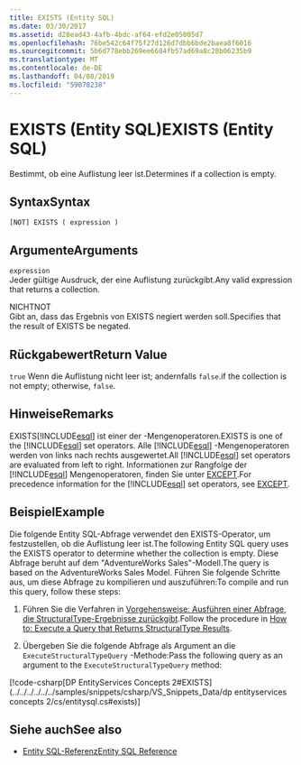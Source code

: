 ```yaml
---
title: EXISTS (Entity SQL)
ms.date: 03/30/2017
ms.assetid: d28ead43-4afb-4bdc-af64-efd2e05005d7
ms.openlocfilehash: 76be542c64f75f27d126d7dbb6bde2baea8f6016
ms.sourcegitcommit: 5b6d778ebb269ee6684fb57ad69a8c28b06235b9
ms.translationtype: MT
ms.contentlocale: de-DE
ms.lasthandoff: 04/08/2019
ms.locfileid: "59078238"
---
```

# <a name="exists-entity-sql"></a><span data-ttu-id="28a02-102">EXISTS (Entity SQL)</span><span class="sxs-lookup"><span data-stu-id="28a02-102">EXISTS (Entity SQL)</span></span>
<span data-ttu-id="28a02-103">Bestimmt, ob eine Auflistung leer ist.</span><span class="sxs-lookup"><span data-stu-id="28a02-103">Determines if a collection is empty.</span></span>  
  
## <a name="syntax"></a><span data-ttu-id="28a02-104">Syntax</span><span class="sxs-lookup"><span data-stu-id="28a02-104">Syntax</span></span>  
  
```  
[NOT] EXISTS ( expression )  
```  
  
## <a name="arguments"></a><span data-ttu-id="28a02-105">Argumente</span><span class="sxs-lookup"><span data-stu-id="28a02-105">Arguments</span></span>  
 `expression`  
 <span data-ttu-id="28a02-106">Jeder gültige Ausdruck, der eine Auflistung zurückgibt.</span><span class="sxs-lookup"><span data-stu-id="28a02-106">Any valid expression that returns a collection.</span></span>  
  
 <span data-ttu-id="28a02-107">NICHT</span><span class="sxs-lookup"><span data-stu-id="28a02-107">NOT</span></span>  
 <span data-ttu-id="28a02-108">Gibt an, dass das Ergebnis von EXISTS negiert werden soll.</span><span class="sxs-lookup"><span data-stu-id="28a02-108">Specifies that the result of EXISTS be negated.</span></span>  
  
## <a name="return-value"></a><span data-ttu-id="28a02-109">Rückgabewert</span><span class="sxs-lookup"><span data-stu-id="28a02-109">Return Value</span></span>  
 `true` <span data-ttu-id="28a02-110">Wenn die Auflistung nicht leer ist; andernfalls `false`.</span><span class="sxs-lookup"><span data-stu-id="28a02-110">if the collection is not empty; otherwise, `false`.</span></span>  
  
## <a name="remarks"></a><span data-ttu-id="28a02-111">Hinweise</span><span class="sxs-lookup"><span data-stu-id="28a02-111">Remarks</span></span>  
 <span data-ttu-id="28a02-112">EXISTS[!INCLUDE[esql](../../../../../../includes/esql-md.md)] ist einer der -Mengenoperatoren.</span><span class="sxs-lookup"><span data-stu-id="28a02-112">EXISTS is one of the [!INCLUDE[esql](../../../../../../includes/esql-md.md)] set operators.</span></span> <span data-ttu-id="28a02-113">Alle [!INCLUDE[esql](../../../../../../includes/esql-md.md)] -Mengenoperatoren werden von links nach rechts ausgewertet.</span><span class="sxs-lookup"><span data-stu-id="28a02-113">All [!INCLUDE[esql](../../../../../../includes/esql-md.md)] set operators are evaluated from left to right.</span></span> <span data-ttu-id="28a02-114">Informationen zur Rangfolge der [!INCLUDE[esql](../../../../../../includes/esql-md.md)] Mengenoperatoren, finden Sie unter [EXCEPT](../../../../../../docs/framework/data/adonet/ef/language-reference/except-entity-sql.md).</span><span class="sxs-lookup"><span data-stu-id="28a02-114">For precedence information for the [!INCLUDE[esql](../../../../../../includes/esql-md.md)] set operators, see [EXCEPT](../../../../../../docs/framework/data/adonet/ef/language-reference/except-entity-sql.md).</span></span>  
  
## <a name="example"></a><span data-ttu-id="28a02-115">Beispiel</span><span class="sxs-lookup"><span data-stu-id="28a02-115">Example</span></span>  
 <span data-ttu-id="28a02-116">Die folgende Entity SQL-Abfrage verwendet den EXISTS-Operator, um festzustellen, ob die Auflistung leer ist.</span><span class="sxs-lookup"><span data-stu-id="28a02-116">The following Entity SQL query uses the EXISTS operator to determine whether the collection is empty.</span></span> <span data-ttu-id="28a02-117">Diese Abfrage beruht auf dem "AdventureWorks Sales"-Modell.</span><span class="sxs-lookup"><span data-stu-id="28a02-117">The query is based on the AdventureWorks Sales Model.</span></span> <span data-ttu-id="28a02-118">Führen Sie folgende Schritte aus, um diese Abfrage zu kompilieren und auszuführen:</span><span class="sxs-lookup"><span data-stu-id="28a02-118">To compile and run this query, follow these steps:</span></span>  
  
1.  <span data-ttu-id="28a02-119">Führen Sie die Verfahren in [Vorgehensweise: Ausführen einer Abfrage, die StructuralType-Ergebnisse zurückgibt](../../../../../../docs/framework/data/adonet/ef/how-to-execute-a-query-that-returns-structuraltype-results.md).</span><span class="sxs-lookup"><span data-stu-id="28a02-119">Follow the procedure in [How to: Execute a Query that Returns StructuralType Results](../../../../../../docs/framework/data/adonet/ef/how-to-execute-a-query-that-returns-structuraltype-results.md).</span></span>  
  
2.  <span data-ttu-id="28a02-120">Übergeben Sie die folgende Abfrage als Argument an die `ExecuteStructuralTypeQuery` -Methode:</span><span class="sxs-lookup"><span data-stu-id="28a02-120">Pass the following query as an argument to the `ExecuteStructuralTypeQuery` method:</span></span>  
  
 [!code-csharp[DP EntityServices Concepts 2#EXISTS](../../../../../../samples/snippets/csharp/VS_Snippets_Data/dp entityservices concepts 2/cs/entitysql.cs#exists)]  
  
## <a name="see-also"></a><span data-ttu-id="28a02-121">Siehe auch</span><span class="sxs-lookup"><span data-stu-id="28a02-121">See also</span></span>

- [<span data-ttu-id="28a02-122">Entity SQL-Referenz</span><span class="sxs-lookup"><span data-stu-id="28a02-122">Entity SQL Reference</span></span>](../../../../../../docs/framework/data/adonet/ef/language-reference/entity-sql-reference.md)
